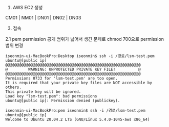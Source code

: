 


1. AWS EC2 생성

CM01 | NM01 | DN01 | DN02 | DN03


3. 접속

2.1 pem permission 공개 범위가 넓어서 생긴 문제로 chmod 700으로 permission 범위 변경
~~~
iseonmin-ui-MacBookPro:Desktop iseonmin$ ssh -i /경로/lsm-test.pem ubuntu@[public ip]
@@@@@@@@@@@@@@@@@@@@@@@@@@@@@@@@@@@@@@@@@@@@@@@@@@@@@@@@@@@
@         WARNING: UNPROTECTED PRIVATE KEY FILE!          @
@@@@@@@@@@@@@@@@@@@@@@@@@@@@@@@@@@@@@@@@@@@@@@@@@@@@@@@@@@@
Permissions 0733 for 'lsm-test.pem' are too open.
It is required that your private key files are NOT accessible by others.
This private key will be ignored.
Load key "lsm-test.pem": bad permissions
ubuntu@[public ip]: Permission denied (publickey).
~~~

~~~
iseonmin-ui-MacBookPro:pem iseonmin$ ssh -i /경로/lsm-test.pem ubuntu@[public ip]
Welcome to Ubuntu 20.04.2 LTS (GNU/Linux 5.4.0-1045-aws x86_64)
~~~

